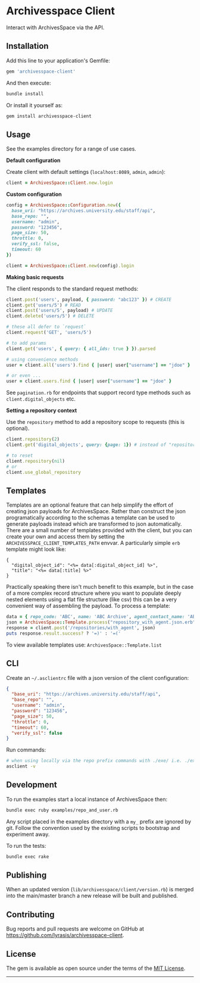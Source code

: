 # Archivesspace Client

Interact with ArchivesSpace via the API.

## Installation

Add this line to your application's Gemfile:

```ruby
gem 'archivesspace-client'
```

And then execute:

```bash
bundle install
```

Or install it yourself as:

```bash
gem install archivesspace-client
```

## Usage

See the examples directory for a range of use cases.

**Default configuration**

Create client with default settings (`localhost:8089`, `admin`, `admin`):

```ruby
client = ArchivesSpace::Client.new.login
```

**Custom configuration**

```ruby
config = ArchivesSpace::Configuration.new({
  base_uri: "https://archives.university.edu/staff/api",
  base_repo: "",
  username: "admin",
  password: "123456",
  page_size: 50,
  throttle: 0,
  verify_ssl: false,
  timeout: 60
})

client = ArchivesSpace::Client.new(config).login
```

**Making basic requests**

The client responds to the standard request methods:

```ruby
client.post('users', payload, { password: "abc123" }) # CREATE
client.get('users/5') # READ
client.post('users/5', payload) # UPDATE
client.delete('users/5') # DELETE

# these all defer to `request`
client.request('GET', 'users/5')

# to add params
client.get('users', { query: { all_ids: true } }).parsed

# using convenience methods
user = client.all('users').find { |user| user["username"] == "jdoe" }

# or even ...
user = client.users.find { |user| user["username"] == "jdoe" }
```

See `pagination.rb` for endpoints that support record type methods such as
`client.digital_objects` etc.

**Setting a repository context**

Use the `repository` method to add a repository scope to requests (this is optional).

```ruby
client.repository(2)
client.get('digital_objects', query: {page: 1}) # instead of "repositories/2/digital_objects" etc.

# to reset
client.repository(nil)
# or
client.use_global_repository
```

## Templates

Templates are an optional feature that can help simplify the effort of creating
json payloads for ArchivesSpace. Rather than construct the json programatically
according to the schemas a template can be used to generate payloads instead which
are transformed to json automatically. There are a small number of
templates provided with the client, but you can create your own and access them
by setting the `ARCHIVESSPACE_CLIENT_TEMPLATES_PATH` envvar. A particularly simple
`erb` template might look like:

```erb
{
  "digital_object_id": "<%= data[:digital_object_id] %>",
  "title": "<%= data[:title] %>"
}
```

Practically speaking there isn't much benefit to this example, but in the case of
a more complex record structure where you want to populate deeply nested elements
using a flat file structure (like csv) this can be a very convenient way of
assembling the payload. To process a template:

```ruby
data = { repo_code: 'ABC', name: 'ABC Archive', agent_contact_name: 'ABC Admin' }
json = ArchivesSpace::Template.process("repository_with_agent.json.erb", data)
response = client.post('/repositories/with_agent', json)
puts response.result.success? ? '=)' : '=('
```

To view available templates use: `ArchivesSpace::Template.list`

## CLI

Create an `~/.asclientrc` file with a json version of the client configuration:

```json
{
  "base_uri": "https://archives.university.edu/staff/api",
  "base_repo": "",
  "username": "admin",
  "password": "123456",
  "page_size": 50,
  "throttle": 0,
  "timeout": 60,
  "verify_ssl": false
}
```

Run commands:

```bash
# when using locally via the repo prefix commands with ./exe/ i.e. ./exe/asclient -v
asclient -v
```

## Development

To run the examples start a local instance of ArchivesSpace then:

```bash
bundle exec ruby examples/repo_and_user.rb
```

Any script placed in the examples directory with a `my_` prefix are ignored by
git. Follow the convention used by the existing scripts to bootstrap and
experiment away.

To run the tests:

```bash
bundle exec rake
```

## Publishing

When an updated version (`lib/archivesspace/client/version.rb`) is merged into the
main/master branch a new release will be built and published.

## Contributing

Bug reports and pull requests are welcome on GitHub at https://github.com/lyrasis/archivesspace-client.

## License

The gem is available as open source under the terms of the [MIT License](http://opensource.org/licenses/MIT).

---

